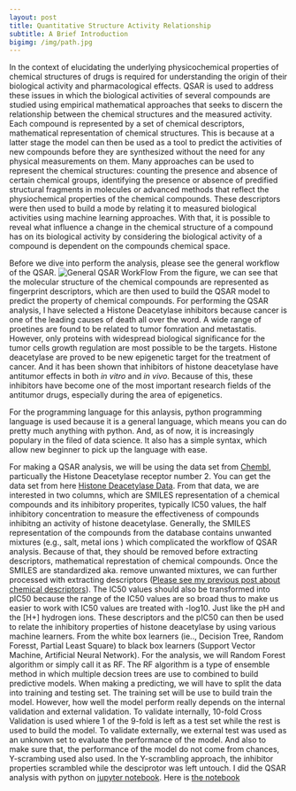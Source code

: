 ```yaml
---
layout: post
title: Quantitative Structure Activity Relationship
subtitle: A Brief Introduction
bigimg: /img/path.jpg
---
```


In the context of elucidating the underlying physicochemical properties of chemical structures of drugs is required for understanding the origin of their biological activity and pharmacological effects. QSAR is used to address these issues in which the biological activities of several compounds are studied using empirical mathematical approaches that seeks to discern the relationship between the chemical structures and the measured activity. Each compound is represented by a set of chemical descriptors, mathematical representation of chemical structures. This is because at a latter stage the model can then be used as a tool to predict the activities of new compounds before they are synthesized without the need for any physical measurements on them. Many approaches can be used to represent the chemical structures: counting the presence and absence of certain chemical groups, identifying the presence or absence of predified structural fragments in molecules or advanced methods that reflect the physiochemical properties of the chemical compounds. These descriptors were then used to build a mode by relating it to measured biological activities using machine learning approaches. With that, it is possible to reveal what influence a change in the chemical structure of a compound has on its biological activity by considering the biological activity of a compound is dependent on the compounds chemical space. 

 Before we dive into perform the analysis, please see the general workflow of the QSAR. ![General QSAR WorkFlow](http://www.mdpi.com/molecules/molecules-21-00151/article_deploy/html/images/molecules-21-00151-g001-1024.png) From the figure, we can see that the molecular structure of the chemical compounds are represented as fingerprint descriptors, which are then used to build the QSAR model to predict the property of chemical compounds. For performing the QSAR analysis, I have selected a Histone Deacetylase inhibitors because cancer is one of the leading causes of death all over the word. A wide range of proetines are found to be related to tumor fomration and metastatis. However, only proteins with widespread biological significance for the tumor cells growth regulation are most possible to be the targets. Histone deacetylase are proved to be new epigenetic target for the treatment of cancer. And it has been shown that inhibitors of histone deacetylase have antitumor effects in both *in vitro* and *in vivo*. Because of this, these inhibitors have become one of the most important research fields of the antitumor drugs, especially during the area of epigenetics. 

For the programming language for this anlaysis, python programming language is used because it is a general language, which means you can do pretty much anything with python. And, as of now, it is increasingly populary in the filed of data science. It also has a simple syntax, which allow new beginner to pick up the language with ease. 

For making a QSAR analysis, we will be using the data set from [Chembl](https://www.ebi.ac.uk/chembl/), particually the Histone Deacetylase receptor number 2. You can get the data set from here [Histone Deacetylase Data](https://github.com/sawsimeon/HDAC-Chembl/blob/master/hdac.txt). From that data, we are interested in two columns, which are SMILES representation of a chemical compounds and its inhibitory properites, typically IC50 values, the half inhibitory concentration to measure the effectiveness of compounds inhibitng an activity of histone deacetylase. Generally, the SMILES representation of the compounds from the database contains unwanted mixtures (e.g., salt, metal ions ) which complicated the workflow of QSAR analysis. Because of that, they should be removed before extracting descriptors, mathematical represtation of chemical compounds. Once the SMILES are standardized aka. remove unwanted mixtures, we can further processed with extracting descriptors ([Please see my previous post about chemical descriptors](http://sawsimeon.github.io/2016-02-13-descriptors/)). The IC50 values should also be transformed into pIC50 because the range of the IC50 values are so broad thus to make us easier to work with IC50 values are treated with -log10. Just like the pH and the [H+] hydrogen ions. These descriptors and the pIC50 can then be used to relate the inhibitory properties of histone deacetylase by using various machine learners. From the white box learners (ie.., Decision Tree, Random Foresst, Partial Least Square) to black box learners (Support Vector Machine, Artificial Neural Network). For the analysis, we will Random Forest algorithm or simply call it as RF. The RF algorithm is a type of ensemble method in which multiple decsion trees are use to combined to build predictive models. When making a predicting, we will have to split the data into training and testing set. The training set will be use to build train the model. However, how well the model perform really depends on the internal validation and external validation. To validate internally, 10-fold Cross Validation is used whiere 1 of the 9-fold is left as a test set while the rest is used to build the model. To validate externally, we external test was used as an unknown set to evaluate the performance of the model. And also to make sure that, the performance of the model do not come from chances, Y-scrambing used also used. In the Y-scrambling approach, the inhibitor properties scrambled while the desciprotor was left untouch. I did the QSAR analysis with python on [jupyter notebook](http://jupyter.org). Here is [the notebook](https://github.com/sawsimeon/HDAC-Chembl/blob/master/QSAR%20Analysis.ipynb) 
